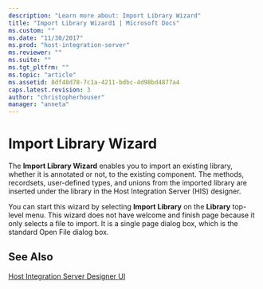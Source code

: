 ```yaml
---
description: "Learn more about: Import Library Wizard"
title: "Import Library Wizard1 | Microsoft Docs"
ms.custom: ""
ms.date: "11/30/2017"
ms.prod: "host-integration-server"
ms.reviewer: ""
ms.suite: ""
ms.tgt_pltfrm: ""
ms.topic: "article"
ms.assetid: 8df48d78-7c1a-4211-bdbc-4d98bd4877a4
caps.latest.revision: 3
author: "christopherhouser"
manager: "anneta"
---
```

# Import Library Wizard
The **Import Library Wizard** enables you to import an existing library, whether it is annotated or not, to the existing component. The methods, recordsets, user-defined types, and unions from the imported library are inserted under the library in the Host Integration Server (HIS) designer.  
  
 You can start this wizard by selecting **Import Library** on the **Library** top-level menu. This wizard does not have welcome and finish page because it only selects a file to import. It is a single page dialog box, which is the standard Open File dialog box.  
  
## See Also  
 [Host Integration Server Designer UI](../core/host-integration-server-designer-ui1.md)
